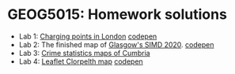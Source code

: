 # GEOG5015: Homework solutions


+ Lab 1: [Charging points in London](lab1/index.html) [codepen](https://codepen.io/ian-gla/pen/ZEPOGNb)
+ Lab 2: The finished map of [Glasgow's SIMD 2020](lab2/simd_2020.html). 
  [codepen](https://codepen.io/ian-gla/pen/wvOoWJY)
+ Lab 3: [Crime statistics maps of Cumbria](lab3/index.html) 
+ Lab 4: [Leaflet Clorpelth map](lab4/index.html) [codepen](https://codepen.io/ian-gla/pen/KKEXbjx)
